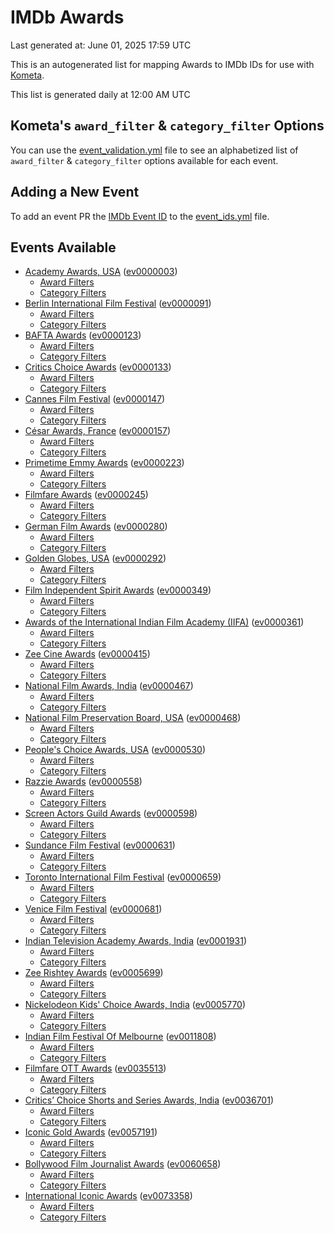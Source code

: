 # IMDb Awards

Last generated at: June 01, 2025 17:59 UTC

This is an autogenerated list for mapping Awards to IMDb IDs for use with [Kometa](https://github.com/Kometa-Team/Kometa).

This list is generated daily at 12:00 AM UTC 

## Kometa's `award_filter` & `category_filter` Options

You can use the [event_validation.yml](https://github.com/Kometa-Team/IMDb-Awards/blob/master/event_validation.yml) file to see an alphabetized list of `award_filter` & `category_filter` options available for each event.

## Adding a New Event

To add an event PR the [IMDb Event ID](https://www.imdb.com/event/all/) to the [event_ids.yml](https://github.com/Kometa-Team/IMDb-Awards/blob/master/event_ids.yml) file.

## Events Available

* [Academy Awards, USA](https://www.imdb.com/event/ev0000003) ([ev0000003](https://github.com/Kometa-Team/IMDb-Awards/blob/master/event_validation.yml#L1))
  * [Award Filters](https://github.com/Kometa-Team/IMDb-Awards/blob/master/event_validation.yml#L6)
  * [Category Filters](https://github.com/Kometa-Team/IMDb-Awards/blob/master/event_validation.yml#L14)
* [Berlin International Film Festival](https://www.imdb.com/event/ev0000091) ([ev0000091](https://github.com/Kometa-Team/IMDb-Awards/blob/master/event_validation.yml#L148))
  * [Award Filters](https://github.com/Kometa-Team/IMDb-Awards/blob/master/event_validation.yml#L153)
  * [Category Filters](https://github.com/Kometa-Team/IMDb-Awards/blob/master/event_validation.yml#L351)
* [BAFTA Awards](https://www.imdb.com/event/ev0000123) ([ev0000123](https://github.com/Kometa-Team/IMDb-Awards/blob/master/event_validation.yml#L636))
  * [Award Filters](https://github.com/Kometa-Team/IMDb-Awards/blob/master/event_validation.yml#L641)
  * [Category Filters](https://github.com/Kometa-Team/IMDb-Awards/blob/master/event_validation.yml#L674)
* [Critics Choice Awards](https://www.imdb.com/event/ev0000133) ([ev0000133](https://github.com/Kometa-Team/IMDb-Awards/blob/master/event_validation.yml#L1170))
  * [Award Filters](https://github.com/Kometa-Team/IMDb-Awards/blob/master/event_validation.yml#L1173)
  * [Category Filters](https://github.com/Kometa-Team/IMDb-Awards/blob/master/event_validation.yml#L1178)
* [Cannes Film Festival](https://www.imdb.com/event/ev0000147) ([ev0000147](https://github.com/Kometa-Team/IMDb-Awards/blob/master/event_validation.yml#L1279))
  * [Award Filters](https://github.com/Kometa-Team/IMDb-Awards/blob/master/event_validation.yml#L1284)
  * [Category Filters](https://github.com/Kometa-Team/IMDb-Awards/blob/master/event_validation.yml#L1451)
* [César Awards, France](https://www.imdb.com/event/ev0000157) ([ev0000157](https://github.com/Kometa-Team/IMDb-Awards/blob/master/event_validation.yml#L1683))
  * [Award Filters](https://github.com/Kometa-Team/IMDb-Awards/blob/master/event_validation.yml#L1687)
  * [Category Filters](https://github.com/Kometa-Team/IMDb-Awards/blob/master/event_validation.yml#L1692)
* [Primetime Emmy Awards](https://www.imdb.com/event/ev0000223) ([ev0000223](https://github.com/Kometa-Team/IMDb-Awards/blob/master/event_validation.yml#L1752))
  * [Award Filters](https://github.com/Kometa-Team/IMDb-Awards/blob/master/event_validation.yml#L1757)
  * [Category Filters](https://github.com/Kometa-Team/IMDb-Awards/blob/master/event_validation.yml#L1764)
* [Filmfare Awards](https://www.imdb.com/event/ev0000245) ([ev0000245](https://github.com/Kometa-Team/IMDb-Awards/blob/master/event_validation.yml#L2975))
  * [Award Filters](https://github.com/Kometa-Team/IMDb-Awards/blob/master/event_validation.yml#L2979)
  * [Category Filters](https://github.com/Kometa-Team/IMDb-Awards/blob/master/event_validation.yml#L2988)
* [German Film Awards](https://www.imdb.com/event/ev0000280) ([ev0000280](https://github.com/Kometa-Team/IMDb-Awards/blob/master/event_validation.yml#L3079))
  * [Award Filters](https://github.com/Kometa-Team/IMDb-Awards/blob/master/event_validation.yml#L3084)
  * [Category Filters](https://github.com/Kometa-Team/IMDb-Awards/blob/master/event_validation.yml#L3107)
* [Golden Globes, USA](https://www.imdb.com/event/ev0000292) ([ev0000292](https://github.com/Kometa-Team/IMDb-Awards/blob/master/event_validation.yml#L3180))
  * [Award Filters](https://github.com/Kometa-Team/IMDb-Awards/blob/master/event_validation.yml#L3185)
  * [Category Filters](https://github.com/Kometa-Team/IMDb-Awards/blob/master/event_validation.yml#L3193)
* [Film Independent Spirit Awards](https://www.imdb.com/event/ev0000349) ([ev0000349](https://github.com/Kometa-Team/IMDb-Awards/blob/master/event_validation.yml#L3359))
  * [Award Filters](https://github.com/Kometa-Team/IMDb-Awards/blob/master/event_validation.yml#L3362)
  * [Category Filters](https://github.com/Kometa-Team/IMDb-Awards/blob/master/event_validation.yml#L3371)
* [Awards of the International Indian Film Academy (IIFA)](https://www.imdb.com/event/ev0000361) ([ev0000361](https://github.com/Kometa-Team/IMDb-Awards/blob/master/event_validation.yml#L3411))
  * [Award Filters](https://github.com/Kometa-Team/IMDb-Awards/blob/master/event_validation.yml#L3414)
  * [Category Filters](https://github.com/Kometa-Team/IMDb-Awards/blob/master/event_validation.yml#L3424)
* [Zee Cine Awards](https://www.imdb.com/event/ev0000415) ([ev0000415](https://github.com/Kometa-Team/IMDb-Awards/blob/master/event_validation.yml#L3519))
  * [Award Filters](https://github.com/Kometa-Team/IMDb-Awards/blob/master/event_validation.yml#L3521)
  * [Category Filters](https://github.com/Kometa-Team/IMDb-Awards/blob/master/event_validation.yml#L3531)
* [National Film Awards, India](https://www.imdb.com/event/ev0000467) ([ev0000467](https://github.com/Kometa-Team/IMDb-Awards/blob/master/event_validation.yml#L3638))
  * [Award Filters](https://github.com/Kometa-Team/IMDb-Awards/blob/master/event_validation.yml#L3642)
  * [Category Filters](https://github.com/Kometa-Team/IMDb-Awards/blob/master/event_validation.yml#L3656)
* [National Film Preservation Board, USA](https://www.imdb.com/event/ev0000468) ([ev0000468](https://github.com/Kometa-Team/IMDb-Awards/blob/master/event_validation.yml#L3851))
  * [Award Filters](https://github.com/Kometa-Team/IMDb-Awards/blob/master/event_validation.yml#L3854)
  * [Category Filters](https://github.com/Kometa-Team/IMDb-Awards/blob/master/event_validation.yml#L3856)
* [People's Choice Awards, USA](https://www.imdb.com/event/ev0000530) ([ev0000530](https://github.com/Kometa-Team/IMDb-Awards/blob/master/event_validation.yml#L3859))
  * [Award Filters](https://github.com/Kometa-Team/IMDb-Awards/blob/master/event_validation.yml#L3862)
  * [Category Filters](https://github.com/Kometa-Team/IMDb-Awards/blob/master/event_validation.yml#L3865)
* [Razzie Awards](https://www.imdb.com/event/ev0000558) ([ev0000558](https://github.com/Kometa-Team/IMDb-Awards/blob/master/event_validation.yml#L4108))
  * [Award Filters](https://github.com/Kometa-Team/IMDb-Awards/blob/master/event_validation.yml#L4111)
  * [Category Filters](https://github.com/Kometa-Team/IMDb-Awards/blob/master/event_validation.yml#L4116)
* [Screen Actors Guild Awards](https://www.imdb.com/event/ev0000598) ([ev0000598](https://github.com/Kometa-Team/IMDb-Awards/blob/master/event_validation.yml#L4156))
  * [Award Filters](https://github.com/Kometa-Team/IMDb-Awards/blob/master/event_validation.yml#L4159)
  * [Category Filters](https://github.com/Kometa-Team/IMDb-Awards/blob/master/event_validation.yml#L4161)
* [Sundance Film Festival](https://www.imdb.com/event/ev0000631) ([ev0000631](https://github.com/Kometa-Team/IMDb-Awards/blob/master/event_validation.yml#L4187))
  * [Award Filters](https://github.com/Kometa-Team/IMDb-Awards/blob/master/event_validation.yml#L4190)
  * [Category Filters](https://github.com/Kometa-Team/IMDb-Awards/blob/master/event_validation.yml#L4241)
* [Toronto International Film Festival](https://www.imdb.com/event/ev0000659) ([ev0000659](https://github.com/Kometa-Team/IMDb-Awards/blob/master/event_validation.yml#L4359))
  * [Award Filters](https://github.com/Kometa-Team/IMDb-Awards/blob/master/event_validation.yml#L4362)
  * [Category Filters](https://github.com/Kometa-Team/IMDb-Awards/blob/master/event_validation.yml#L4419)
* [Venice Film Festival](https://www.imdb.com/event/ev0000681) ([ev0000681](https://github.com/Kometa-Team/IMDb-Awards/blob/master/event_validation.yml#L4498))
  * [Award Filters](https://github.com/Kometa-Team/IMDb-Awards/blob/master/event_validation.yml#L4503)
  * [Category Filters](https://github.com/Kometa-Team/IMDb-Awards/blob/master/event_validation.yml#L4845)
* [Indian Television Academy Awards, India](https://www.imdb.com/event/ev0001931) ([ev0001931](https://github.com/Kometa-Team/IMDb-Awards/blob/master/event_validation.yml#L5301))
  * [Award Filters](https://github.com/Kometa-Team/IMDb-Awards/blob/master/event_validation.yml#L5304)
  * [Category Filters](https://github.com/Kometa-Team/IMDb-Awards/blob/master/event_validation.yml#L5313)
* [Zee Rishtey Awards](https://www.imdb.com/event/ev0005699) ([ev0005699](https://github.com/Kometa-Team/IMDb-Awards/blob/master/event_validation.yml#L5504))
  * [Award Filters](https://github.com/Kometa-Team/IMDb-Awards/blob/master/event_validation.yml#L5506)
  * [Category Filters](https://github.com/Kometa-Team/IMDb-Awards/blob/master/event_validation.yml#L5508)
* [Nickelodeon Kids' Choice Awards, India](https://www.imdb.com/event/ev0005770) ([ev0005770](https://github.com/Kometa-Team/IMDb-Awards/blob/master/event_validation.yml#L5587))
  * [Award Filters](https://github.com/Kometa-Team/IMDb-Awards/blob/master/event_validation.yml#L5589)
  * [Category Filters](https://github.com/Kometa-Team/IMDb-Awards/blob/master/event_validation.yml#L5592)
* [Indian Film Festival Of Melbourne](https://www.imdb.com/event/ev0011808) ([ev0011808](https://github.com/Kometa-Team/IMDb-Awards/blob/master/event_validation.yml#L5627))
  * [Award Filters](https://github.com/Kometa-Team/IMDb-Awards/blob/master/event_validation.yml#L5629)
  * [Category Filters](https://github.com/Kometa-Team/IMDb-Awards/blob/master/event_validation.yml#L5641)
* [Filmfare OTT Awards](https://www.imdb.com/event/ev0035513) ([ev0035513](https://github.com/Kometa-Team/IMDb-Awards/blob/master/event_validation.yml#L5664))
  * [Award Filters](https://github.com/Kometa-Team/IMDb-Awards/blob/master/event_validation.yml#L5666)
  * [Category Filters](https://github.com/Kometa-Team/IMDb-Awards/blob/master/event_validation.yml#L5672)
* [Critics’ Choice Shorts and Series Awards, India](https://www.imdb.com/event/ev0036701) ([ev0036701](https://github.com/Kometa-Team/IMDb-Awards/blob/master/event_validation.yml#L5754))
  * [Award Filters](https://github.com/Kometa-Team/IMDb-Awards/blob/master/event_validation.yml#L5756)
  * [Category Filters](https://github.com/Kometa-Team/IMDb-Awards/blob/master/event_validation.yml#L5759)
* [Iconic Gold Awards](https://www.imdb.com/event/ev0057191) ([ev0057191](https://github.com/Kometa-Team/IMDb-Awards/blob/master/event_validation.yml#L5777))
  * [Award Filters](https://github.com/Kometa-Team/IMDb-Awards/blob/master/event_validation.yml#L5779)
  * [Category Filters](https://github.com/Kometa-Team/IMDb-Awards/blob/master/event_validation.yml#L5781)
* [Bollywood Film Journalist Awards](https://www.imdb.com/event/ev0060658) ([ev0060658](https://github.com/Kometa-Team/IMDb-Awards/blob/master/event_validation.yml#L5888))
  * [Award Filters](https://github.com/Kometa-Team/IMDb-Awards/blob/master/event_validation.yml#L5890)
  * [Category Filters](https://github.com/Kometa-Team/IMDb-Awards/blob/master/event_validation.yml#L5895)
* [International Iconic Awards](https://www.imdb.com/event/ev0073358) ([ev0073358](https://github.com/Kometa-Team/IMDb-Awards/blob/master/event_validation.yml#L5907))
  * [Award Filters](https://github.com/Kometa-Team/IMDb-Awards/blob/master/event_validation.yml#L5909)
  * [Category Filters](https://github.com/Kometa-Team/IMDb-Awards/blob/master/event_validation.yml#L5913)
